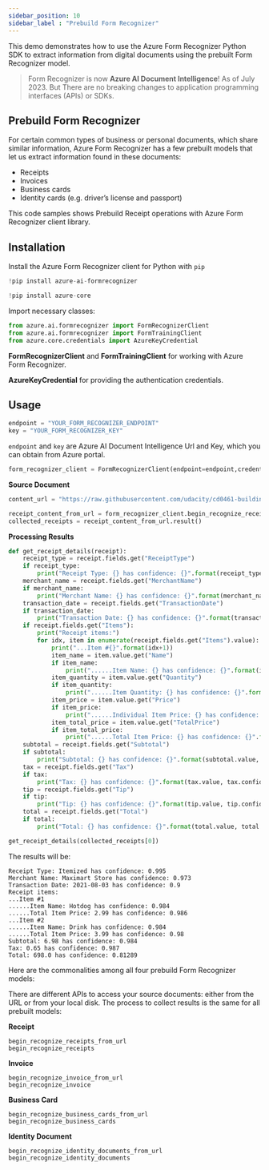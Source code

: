 ```yaml
---
sidebar_position: 10
sidebar_label : "Prebuild Form Recognizer"
---
```


This demo demonstrates how to use the Azure Form Recognizer Python SDK to extract information from digital documents using the prebuilt Form Recognizer model.

> Form Recognizer is now **Azure AI Document Intelligence**! As of July 2023. But There are no breaking changes to application programming interfaces (APIs) or SDKs.

## Prebuild Form Recognizer
For certain common types of business or personal documents, which share similar information, Azure Form Recognizer has a few prebuilt models that let us extract information found in these documents:

-	Receipts	
-	Invoices
-	Business cards
-	Identity cards (e.g. driver’s license and passport)

This code samples shows Prebuild Receipt operations with Azure Form Recognizer client library.


## Installation
Install the Azure Form Recognizer client for Python with `pip`


```python
!pip install azure-ai-formrecognizer
```


```python
!pip install azure-core
```

Import necessary classes:


```python
from azure.ai.formrecognizer import FormRecognizerClient
from azure.ai.formrecognizer import FormTrainingClient
from azure.core.credentials import AzureKeyCredential
```

**FormRecognizerClient** and **FormTrainingClient** for working with Azure Form Recognizer.

**AzureKeyCredential** for providing the authentication credentials.

## Usage


```python
endpoint = "YOUR_FORM_RECOGNIZER_ENDPOINT"
key = "YOUR_FORM_RECOGNIZER_KEY"
```


`endpoint` and `key` are  Azure AI Document Intelligence Url and Key, which you can obtain from Azure portal.


```python
form_recognizer_client = FormRecognizerClient(endpoint=endpoint,credential=AzureKeyCredential(key=key))
```

**Source Document**


```python
content_url = "https://raw.githubusercontent.com/udacity/cd0461-building-computer-vision-solutions-with-azure-exercises/main/resources/receipt-1.png"
```


```python
receipt_content_from_url = form_recognizer_client.begin_recognize_receipts_from_url(content_url)
collected_receipts = receipt_content_from_url.result()
```

**Processing Results**


```python
def get_receipt_details(receipt):
    receipt_type = receipt.fields.get("ReceiptType")
    if receipt_type:
        print("Receipt Type: {} has confidence: {}".format(receipt_type.value, receipt_type.confidence))
    merchant_name = receipt.fields.get("MerchantName")
    if merchant_name:
        print("Merchant Name: {} has confidence: {}".format(merchant_name.value, merchant_name.confidence))
    transaction_date = receipt.fields.get("TransactionDate")
    if transaction_date:
        print("Transaction Date: {} has confidence: {}".format(transaction_date.value, transaction_date.confidence))
    if receipt.fields.get("Items"):
        print("Receipt items:")
        for idx, item in enumerate(receipt.fields.get("Items").value):
            print("...Item #{}".format(idx+1))
            item_name = item.value.get("Name")
            if item_name:
                print("......Item Name: {} has confidence: {}".format(item_name.value, item_name.confidence))
            item_quantity = item.value.get("Quantity")
            if item_quantity:
                print("......Item Quantity: {} has confidence: {}".format(item_quantity.value, item_quantity.confidence))
            item_price = item.value.get("Price")
            if item_price:
                print("......Individual Item Price: {} has confidence: {}".format(item_price.value, item_price.confidence))
            item_total_price = item.value.get("TotalPrice")
            if item_total_price:
                print("......Total Item Price: {} has confidence: {}".format(item_total_price.value, item_total_price.confidence))
    subtotal = receipt.fields.get("Subtotal")
    if subtotal:
        print("Subtotal: {} has confidence: {}".format(subtotal.value, subtotal.confidence))
    tax = receipt.fields.get("Tax")
    if tax:
        print("Tax: {} has confidence: {}".format(tax.value, tax.confidence))
    tip = receipt.fields.get("Tip")
    if tip:
        print("Tip: {} has confidence: {}".format(tip.value, tip.confidence))
    total = receipt.fields.get("Total")
    if total:
        print("Total: {} has confidence: {}".format(total.value, total.confidence))

```


```python
get_receipt_details(collected_receipts[0])
```

The results will be:
```
Receipt Type: Itemized has confidence: 0.995
Merchant Name: Maximart Store has confidence: 0.973
Transaction Date: 2021-08-03 has confidence: 0.9
Receipt items:
...Item #1
......Item Name: Hotdog has confidence: 0.984
......Total Item Price: 2.99 has confidence: 0.986
...Item #2
......Item Name: Drink has confidence: 0.984
......Total Item Price: 3.99 has confidence: 0.98
Subtotal: 6.98 has confidence: 0.984
Tax: 0.65 has confidence: 0.987
Total: 698.0 has confidence: 0.81289
```

Here are the commonalities among all four prebuild Form Recognizer models:

There are different APIs to access your source documents: either from the URL or from your local disk. The process to collect results is the same for all prebuilt models:

**Receipt**
```
begin_recognize_receipts_from_url
begin_recognize_receipts
```

**Invoice**
```
begin_recognize_invoice_from_url
begin_recognize_invoice
```

**Business Card**
```
begin_recognize_business_cards_from_url
begin_recognize_business_cards
```

**Identity Document**
```
begin_recognize_identity_documents_from_url
begin_recognize_identity_documents
```


